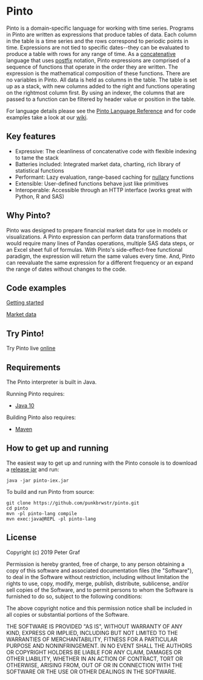# Pinto

Pinto is a domain-specific language for working with time series. Programs in Pinto are written as expressions that produce tables of data. Each column in the table is a time series and the rows correspond to periodic points in time. Expressions are not tied to specific dates--they can be evaluated to produce a table with rows for any range of time. As a [concatenative](https://en.wikipedia.org/wiki/Concatenative_programming_language) language that uses [postfix](https://en.wikipedia.org/wiki/Reverse_Polish_notation) notation, Pinto expressions are comprised of a sequence of functions that operate in the order they are written. The expression is the mathematical composition of these functions. There are no variables in Pinto. All data is held as columns in the table. The table is set up as a stack, with new columns added to the right and functions operating on the rightmost column first. By using an indexer, the columns that are passed to a function can be filtered by header value or position in the table.

For language details please see the [Pinto Language Reference](./pinto_reference.md) and for code examples take a look at our [wiki](https://github.com/punkbrwstr/pinto/wiki).

## Key features

 - Expressive: The cleanliness of concatenative code with flexible indexing to tame the stack
 - Batteries included: Integrated market data, charting, rich library of statistical functions
 - Performant: Lazy evaluation, range-based caching for [nullary](https://en.wikipedia.org/wiki/Arity) functions 
 - Extensible: User-defined functions behave just like primitives
 - Interoperable: Accessible through an HTTP interface (works great with Python, R and SAS)

## Why Pinto?

Pinto was designed to prepare financial market data for use in models or visualizations. A Pinto expression can perform data transformations that would require many lines of Pandas operations, multiple SAS data steps, or an Excel sheet full of formulas. With Pinto's side-effect-free functional paradigm, the expression will return the same values every time. And, Pinto can reevaluate the same expression for a different frequency or an expand the range of dates without changes to the code.

## Code examples

[Getting started](https://github.com/punkbrwstr/pinto/wiki/Getting-started)

[Market data](https://github.com/punkbrwstr/pinto/wiki/Market-data)

## Try Pinto!
Try Pinto live [online](http://pinto.tech/)

## Requirements

The Pinto interpreter is built in Java. 

Running Pinto requires:

 - [Java 10](http://jdk.java.net/10/)
 
Building Pinto also requires:

 - [Maven](https://maven.apache.org/download.cgi)


## How to get up and running

The easiest way to get up and running with the Pinto console is to download a [release jar](https://github.com/punkbrwstr/pinto/releases) and run:

```
java -jar pinto-iex.jar
```

To build and run Pinto from source:
```
git clone https://github.com/punkbrwstr/pinto.git
cd pinto
mvn -pl pinto-lang compile
mvn exec:java@REPL -pl pinto-lang
```

## License

Copyright (c) 2019 Peter Graf

Permission is hereby granted, free of charge, to any person
obtaining a copy of this software and associated documentation
files (the "Software"), to deal in the Software without
restriction, including without limitation the rights to use,
copy, modify, merge, publish, distribute, sublicense, and/or sell
copies of the Software, and to permit persons to whom the
Software is furnished to do so, subject to the following
conditions:

The above copyright notice and this permission notice shall be
included in all copies or substantial portions of the Software.

THE SOFTWARE IS PROVIDED "AS IS", WITHOUT WARRANTY OF ANY KIND,
EXPRESS OR IMPLIED, INCLUDING BUT NOT LIMITED TO THE WARRANTIES
OF MERCHANTABILITY, FITNESS FOR A PARTICULAR PURPOSE AND
NONINFRINGEMENT. IN NO EVENT SHALL THE AUTHORS OR COPYRIGHT
HOLDERS BE LIABLE FOR ANY CLAIM, DAMAGES OR OTHER LIABILITY,
WHETHER IN AN ACTION OF CONTRACT, TORT OR OTHERWISE, ARISING
FROM, OUT OF OR IN CONNECTION WITH THE SOFTWARE OR THE USE OR
OTHER DEALINGS IN THE SOFTWARE.
